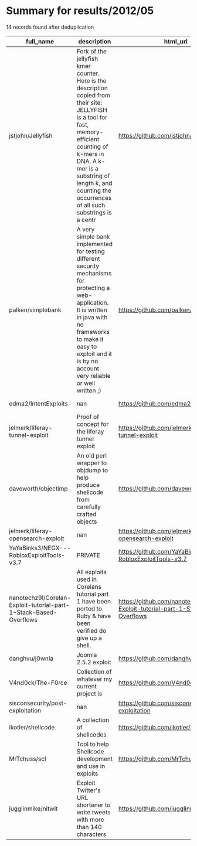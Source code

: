 
# Summary for results/2012/05
    
14 records found after deduplication

| full_name | description | html_url | matched_list | matched_count | pushed_at | size | stargazers_count | language | forks_count |
|-------------------------------------------------------------------|------------------------------------------------------------------------------------------------------------------------------------------------------------------------------------------------------------------------------------------------------------------|--------------------------------------------------------------------------------------|--------------------------|-----------------|---------------------------|--------|--------------------|------------|---------------|
| jstjohn/Jellyfish | Fork of the jellyfish kmer counter. Here is the description copied from their site: JELLYFISH is a tool for fast, memory-efficient counting of k-mers in DNA. A k-mer is a substring of length k, and counting the occurrences of all such substrings is a centr | https://github.com/jstjohn/Jellyfish | ['exploit'] | 1 | 2012-05-02 03:54:29+00:00 | 2962 | 5 | C++ | 3 |
| palken/simplebank | A very simple bank implemented for testing different security mechanisms for protecting a web-application. It is written in java with no frameworks to make it easy to exploit and it is by no account very reliable or well written ;) | https://github.com/palken/simplebank | ['exploit'] | 1 | 2012-05-24 11:52:21+00:00 | 1312 | 1 | Java | 1 |
| edma2/IntentExploits | nan | https://github.com/edma2/IntentExploits | ['exploit'] | 1 | 2012-05-11 06:54:30+00:00 | 8934 | 3 | Java | 1 |
| jelmerk/liferay-tunnel-exploit | Proof of concept for the liferay tunnel exploit | https://github.com/jelmerk/liferay-tunnel-exploit | ['exploit'] | 1 | 2012-05-08 12:35:48+00:00 | 192 | 2 | Java | 1 |
| daveworth/objectimp | An old perl wrapper to objdump to help produce shellcode from carefully crafted objects | https://github.com/daveworth/objectimp | ['shellcode'] | 1 | 2012-05-04 19:29:13+00:00 | 100 | 1 | Perl | 0 |
| jelmerk/liferay-opensearch-exploit | nan | https://github.com/jelmerk/liferay-opensearch-exploit | ['exploit'] | 1 | 2012-05-07 06:13:07+00:00 | 112 | 1 | Java | 0 |
| YaYaBinks3/NEGX---RobloxExploitTools-v3.7 | PRIVATE | https://github.com/YaYaBinks3/NEGX---RobloxExploitTools-v3.7 | ['exploit'] | 1 | 2012-05-06 18:54:25+00:00 | 48 | 1 | nan | 0 |
| nanotechz9l/Corelan-Exploit-tutorial-part-1-Stack-Based-Overflows | All exploits used in Corelans tutorial part 1 have been ported to Ruby & have been verified do give up a shell. | https://github.com/nanotechz9l/Corelan-Exploit-tutorial-part-1-Stack-Based-Overflows | ['exploit'] | 1 | 2012-05-09 17:09:16+00:00 | 176 | 4 | Ruby | 5 |
| danghvu/j0wnla | Joomla 2.5.2 exploit | https://github.com/danghvu/j0wnla | ['exploit'] | 1 | 2012-05-10 03:03:48+00:00 | 132 | 6 | JavaScript | 1 |
| V4nd0ck/The-F0rce | Collection of whatever my current project is | https://github.com/V4nd0ck/The-F0rce | ['rce'] | 1 | 2012-05-14 02:28:23+00:00 | 92 | 1 | nan | 0 |
| sisconsecurity/post-exploitation | nan | https://github.com/sisconsecurity/post-exploitation | ['exploit'] | 1 | 2012-05-15 04:35:38+00:00 | 48 | 1 | nan | 0 |
| ikotler/shellcode | A collection of shellcodes | https://github.com/ikotler/shellcode | ['shellcode'] | 1 | 2012-05-17 07:14:15+00:00 | 115 | 59 | C | 19 |
| MrTchuss/scl | Tool to help Shellcode development and use in exploits | https://github.com/MrTchuss/scl | ['exploit', 'shellcode'] | 2 | 2012-05-28 16:44:47+00:00 | 100 | 5 | C | 3 |
| jugglinmike/nitwit | Exploit Twitter's URL shortener to write tweets with more than 140 characters | https://github.com/jugglinmike/nitwit | ['exploit'] | 1 | 2012-05-29 15:44:21+00:00 | 147 | 6 | JavaScript | 1 |

